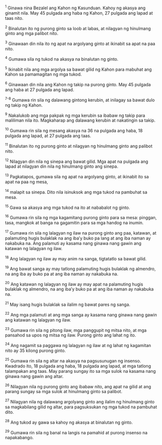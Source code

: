 <sup>1</sup>
Ginawa nina Bezalel ang Kahon ng Kasunduan. Kahoy ng akasya ang ginamit nila. May 45 pulgada ang haba ng Kahon, 27 pulgada ang lapad at taas nito. 

<sup>2</sup>
Binalutan ito ng purong ginto sa loob at labas, at nilagyan ng hinulmang ginto ang mga palibot nito. 

<sup>3</sup>
Ginawaan din nila ito ng apat na argolyang ginto at ikinabit sa apat na paa nito. 

<sup>4</sup>
Gumawa sila ng tukod na akasya na binalutan ng ginto. 

<sup>5</sup>
Ikinabit nila ang mga argolya sa bawat gilid ng Kahon para mabuhat ang Kahon sa pamamagitan ng mga tukod. 

<sup>6</sup>
Ginawaan din nila ang Kahon ng takip na purong ginto. May 45 pulgada ang haba at 27 pulgada ang lapad.

<sup>7-8</sup>
Gumawa rin sila ng dalawang gintong kerubin, at inilagay sa bawat dulo ng takip ng Kahon. 

<sup>9</sup>
Nakalukob ang mga pakpak ng mga kerubin sa ibabaw ng takip para maliliman nila ito. Magkaharap ang dalawang kerubin at nakatingin sa takip.

<sup>10</sup>
Gumawa rin sila ng mesang akasya na 36 na pulgada ang haba, 18 pulgada ang lapad, at 27 pulgada ang taas. 

<sup>11</sup>
Binalutan ito ng purong ginto at nilagyan ng hinulmang ginto ang palibot nito. 

<sup>12</sup>
Nilagyan din nila ng sinepa ang bawat gilid. Mga apat na pulgada ang lapad at nilagyan din nila ng hinulmang ginto ang sinepa. 

<sup>13</sup>
Pagkatapos, gumawa sila ng apat na argolyang ginto, at ikinabit ito sa apat na paa ng mesa, 

<sup>14</sup>
malapit sa sinepa. Dito nila isinuksok ang mga tukod na pambuhat sa mesa. 

<sup>15</sup>
Gawa sa akasya ang mga tukod na ito at nababalot ng ginto. 

<sup>16</sup>
Gumawa rin sila ng mga kagamitang purong ginto para sa mesa: pinggan, tasa, mangkok at banga na gagamitin para sa mga handog na inumin.

<sup>17</sup>
Gumawa rin sila ng lalagyan ng ilaw na purong ginto ang paa, katawan, at palamuting hugis bulaklak na ang ibaʼy buko pa lang at ang iba naman ay nakabuka na. Ang palamuti ay kasama nang ginawa nang gawin ang katawan ng lalagyan ng ilaw. 

<sup>18</sup>
Ang lalagyan ng ilaw ay may anim na sanga, tigtatatlo sa bawat gilid. 

<sup>19</sup>
Ang bawat sanga ay may tatlong palamuting hugis bulaklak ng almendro, na ang iba ay buko pa at ang iba naman ay nakabuka na. 

<sup>20</sup>
Ang katawan ng lalagyan ng ilaw ay may apat na palamuting hugis bulaklak ng almendro, na ang ibaʼy buko pa at ang iba naman ay nakabuka na. 

<sup>21</sup>
May isang hugis bulaklak sa ilalim ng bawat pares ng sanga. 

<sup>22</sup>
Ang mga palamuti at ang mga sanga ay kasama nang ginawa nang gawin ang katawan ng lalagyan ng ilaw. 

<sup>23</sup>
Gumawa rin sila ng pitong ilaw, mga panggupit ng mitsa nito, at mga pansahod sa upos ng mitsa ng ilaw. Purong ginto ang lahat ng ito. 

<sup>24</sup>
Ang nagamit sa paggawa ng lalagyan ng ilaw at ng lahat ng kagamitan nito ay 35 kilong purong ginto.

<sup>25</sup>
Gumawa rin sila ng altar na akasya na pagsusunugan ng insenso. Kwadrado ito, 18 pulgada ang haba, 18 pulgada ang lapad, at mga tatlong talampakan ang taas. May parang sungay ito sa mga sulok na kasama nang ginawa nang gawin ang altar. 

<sup>26</sup>
Nilagyan nila ng purong ginto ang ibabaw nito, ang apat na gilid at ang parang sungay sa mga sulok at hinulmang ginto sa palibot. 

<sup>27</sup>
Nilagyan nila ng dalawang argolyang ginto ang ilalim ng hinulmang ginto sa magkabilang gilid ng altar, para pagsuksukan ng mga tukod na pambuhat dito. 

<sup>28</sup>
Ang tukod ay gawa sa kahoy ng akasya at binalutan ng ginto. 

<sup>29</sup>
Gumawa rin sila ng banal na langis na pamahid at purong insenso na napakabango.